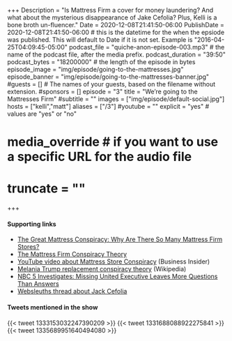 +++
Description = "Is Mattress Firm a cover for money laundering? And what about the mysterious disappearance of Jake Cefolia? Plus, Kelli is a bone broth un-fluencer."
Date = 2020-12-08T21:41:50-06:00
PublishDate = 2020-12-08T21:41:50-06:00 # this is the datetime for the when the epsiode was published. This will default to Date if it is not set. Example is "2016-04-25T04:09:45-05:00"
podcast_file = "quiche-anon-episode-003.mp3" # the name of the podcast file, after the media prefix.
podcast_duration = "39:50"
podcast_bytes = "18200000" # the length of the episode in bytes
episode_image = "img/episode/going-to-the-mattresses.jpg"
episode_banner = "img/episode/going-to-the-mattresses-banner.jpg"
#guests = [] # The names of your guests, based on the filename without extension.
#sponsors = []
episode = "3"
title = "We’re going to the Mattresses Firm"
#subtitle = ""
images = ["img/episode/default-social.jpg"]
hosts = ["kelli","matt"]
aliases = ["/3"]
#youtube = ""
explicit = "yes" # values are "yes" or "no"
# media_override # if you want to use a specific URL for the audio file
# truncate = ""
+++
#### Supporting links
- [The Great Mattress Conspiracy: Why Are There So Many Mattress Firm Stores?](https://www.wbur.org/endlessthread/2018/09/21/the-great-mattress-conspiracy)
- [The Mattress Firm Conspiracy Theory](https://www.businessinsider.com/brought-to-you-by-podcast-btyb-mattress-firm-conspiracy)
- [YouTube video about Mattress Store Conspiracy](https://www.youtube.com/watch?v=X3ziP9JrlQk) (Business Insider)
- [Melania Trump replacement conspiracy theory](https://en.wikipedia.org/wiki/Melania_Trump_replacement_conspiracy_theory) (Wikipedia)
- [NBC 5 Investigates: Missing United Executive Leaves More Questions Than Answers](https://www.nbcchicago.com/news/local/nbc-5-investigates-missing-united-executive-leaves-more-questions-than-answers/2352911/)
- [Websleuths thread about Jack Cefolia](https://www.websleuths.com/forums/threads/il-jake-cefolia-49-jogging-car-found-svp-of-united-airlines-chicago-6-aug-2020.537331/)

#### Tweets mentioned in the show

{{< tweet 1333153032247390209 >}}
{{< tweet 1331688088922275841 >}}
{{< tweet 1335689951640494080 >}}
